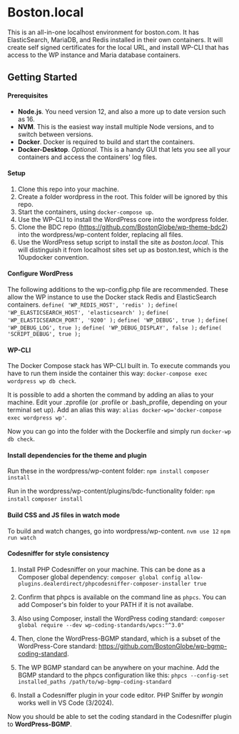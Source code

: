 # Boston.local

This is an all-in-one localhost environment for boston.com. It has ElasticSearch, MariaDB, and Redis installed in their own containers. It will create self signed certificates for the local URL, and install WP-CLI that has access to the WP instance and Maria database containers.

## Getting Started

#### Prerequisites

* **Node.js**. You need version 12, and also a more up to date version such as 16.
* **NVM**. This is the easiest way install multiple Node versions, and to switch between versions.
* **Docker**. Docker is required to build and start the containers. 
* **Docker-Desktop**. *Optional*. This is a handy GUI that lets you see all your containers and access the containers' log files.

#### Setup 

1. Clone this repo into your machine.
2. Create a folder wordpress in the root. This folder will be ignored by this repo.
3. Start the containers, using `docker-compose up`.
4. Use the WP-CLI to install the WordPress core into the wordpress folder.
5. Clone the BDC repo (https://github.com/BostonGlobe/wp-theme-bdc2) into the wordpress/wp-content folder, replacing all files.
6. Use the WordPress setup script to install the site as *boston.local*. This will distinguish it from localhost sites set up as boston.test, which is the 10updocker convention.

#### Configure WordPress

The following additions to the wp-config.php file are recommended. These allow the WP instance to use the Docker stack Redis and ElasticSearch containers.
`define( 'WP_REDIS_HOST', 'redis' );`
`define( 'WP_ELASTICSEARCH_HOST', 'elasticsearch' );`
`define( 'WP_ELASTICSEARCH_PORT', '9200' );`
`define( 'WP_DEBUG', true );`
`define( 'WP_DEBUG_LOG', true );`
`define( 'WP_DEBUG_DISPLAY', false );`
`define( 'SCRIPT_DEBUG', true );`


#### WP-CLI

The Docker Compose stack has WP-CLI built in. To execute commands you have to run them inside the container this way: `docker-compose exec wordpress wp db check`. 

It is possible to add a shorten the command by adding an alias to your machine. 
Edit your .zprofile (or .profile or .bash_profile, depending on your terminal set up). 
Add an alias this way: `alias docker-wp='docker-compose exec wordpress wp'`.

Now you can go into the folder with the Dockerfile and simply run `docker-wp db check`.

#### Install dependencies for the theme and plugin

Run these in the wordpress/wp-content folder:
`npm install`
`composer install`

Run in the wordpress/wp-content/plugins/bdc-functionality folder:
`npm install`
`composer install`

#### Build CSS and JS files in watch mode

To build and watch changes, go into wordpress/wp-content.
`nvm use 12`
`npm run watch`


#### Codesniffer for style consistency

1. Install PHP Codesniffer on your machine. This can be done as a Composer global dependency: 
`composer global config allow-plugins.dealerdirect/phpcodesniffer-composer-installer true`

2. Confirm that phpcs is available on the command line as `phpcs`. You can add Composer's bin folder to your PATH if it is not availabe.

3. Also using Composer, install the WordPress coding standard:
`composer global require --dev wp-coding-standards/wpcs:"^3.0"`

4. Then, clone the WordPress-BGMP standard, which is a subset of the WordPress-Core standard:
https://github.com/BostonGlobe/wp-bgmp-coding-standard.

5. The WP BGMP standard can be anywhere on your machine. Add the BGMP standard to the phpcs configuration like this:
`phpcs --config-set installed_paths /path/to/wp-bgmp-coding-standard`

6. Install a Codesniffer plugin in your code editor. PHP Sniffer by *wongin* works well in VS Code (3/2024). 

Now you should be able to set the coding standard in the Codesniffer plugin to **WordPress-BGMP**. 
